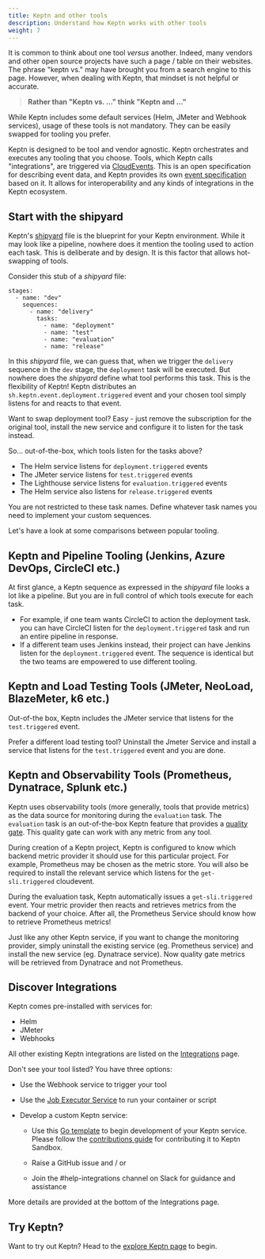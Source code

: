 ```yaml
---
title: Keptn and other tools
description: Understand how Keptn works with other tools
weight: 7
---
```


It is common to think about one tool _versus_ another.
Indeed, many vendors and other open source projects have such a page / table on their websites.
The phrase "keptn vs." may have brought you from a search engine to this page.
However, when dealing with Keptn, that mindset is not helpful or accurate.

> **Rather than "Keptn vs. ..." think "Keptn and ..."**

While Keptn includes some default services
(Helm, JMeter and Webhook services), usage of these tools is not mandatory.
They can be easily swapped for tooling you prefer.

Keptn is designed to be tool and vendor agnostic.
Keptn orchestrates and executes any tooling that you choose.
Tools, which Keptn calls "integrations", are triggered via [CloudEvents](https://cloudevents.io/).
This is an open specification for describing event data, and Keptn provides its own [event specification](https://github.com/keptn/spec) based on it.
It allows for interoperability and any kinds of integrations in the Keptn ecosystem.

## Start with the shipyard

Keptn's [shipyard](../../0.19.x/reference/files/shipyard) file is the blueprint for your Keptn environment.
While it may look like a pipeline, nowhere does it mention the tooling used to action each task.
This is deliberate and by design.
It is this factor that allows hot-swapping of tools.

Consider this stub of a *shipyard* file:

```
stages:
  - name: "dev"
    sequences:
      - name: "delivery"
        tasks:
          - name: "deployment"
          - name: "test"
          - name: "evaluation"
          - name: "release"
```

In this *shipyard* file, we can guess that, when we trigger the `delivery` sequence in the `dev` stage,
the `deployment` task will be executed.
But nowhere does the *shipyard* define what tool performs this task.
This is the flexibility of Keptn!
Keptn distributes an `sh.keptn.event.deployment.triggered` event
and your chosen tool simply listens for and reacts to that event.

Want to swap deployment tool? Easy - just remove the subscription for the original tool,
install the new service and configure it to listen for the task instead.

So... out-of-the-box, which tools listen for the tasks above?

* The Helm service listens for `deployment.triggered` events
* The JMeter service listens for `test.triggered` events
* The Lighthouse service listens for `evaluation.triggered` events
* The Helm service also listens for `release.triggered` events

You are not restricted to these task names.
Define whatever task names you need to implement your custom sequences.

Let's have a look at some comparisons between popular tooling.

## Keptn and Pipeline Tooling (Jenkins, Azure DevOps, CircleCI etc.)

At first glance, a Keptn sequence as expressed in the *shipyard* file
looks a lot like a pipeline.
But you are in full control of which tools execute for each task.

* For example, if one team wants CircleCI to action the deployment task.
you can have CircleCI listen for the `deployment.triggered` task and run an entire pipeline in response.
* If a different team uses Jenkins instead,
their project can have Jenkins listen for the `deployment.triggered` event.
The sequence is identical but the two teams are empowered to use different tooling.

## Keptn and Load Testing Tools (JMeter, NeoLoad, BlazeMeter, k6 etc.)

Out-of-the box, Keptn includes the JMeter service that listens for the `test.triggered` event.

Prefer a different load testing tool?
Uninstall the Jmeter Service and install a service that listens for the `test.triggered` event and you are done.

## Keptn and Observability Tools (Prometheus, Dynatrace, Splunk etc.)

Keptn uses observability tools (more generally, tools that provide metrics)
as the data source for monitoring during the `evaluation` task.
The `evaluation` task is an out-of-the-box Keptn feature
that provides a [quality gate](../quality_gates/).
This quality gate can work with any metric from any tool.

During creation of a Keptn project,
Keptn is configured to know which backend metric provider it should use for this particular project.
For example, Prometheus may be chosen as the metric store.
You will also be required to install the relevant service
which listens for the `get-sli.triggered` cloudevent.

During the evaluation task, Keptn automatically issues a `get-sli.triggered` event.
Your metric provider then reacts and retrieves metrics from the backend of your choice.
After all, the Prometheus Service should know how to retrieve Prometheus metrics!

Just like any other Keptn service, if you want to change the monitoring provider,
simply uninstall the existing service (eg. Prometheus service)
and install the new service (eg. Dynatrace service).
Now quality gate metrics will be retrieved from Dynatrace and not Prometheus.

## Discover Integrations

Keptn comes pre-installed with services for:

* Helm
* JMeter
* Webhooks

All other existing Keptn integrations are listed on the
[Integrations](https://keptn.sh/docs/integrations/) page.

Don't see your tool listed? You have three options:

* Use the Webhook service to trigger your tool
* Use the [Job Executor Service](https://artifacthub.io/packages/keptn/keptn-integrations/job-executor-service)
to run your container or script
* Develop a custom Keptn service:

  * Use this [Go template](https://github.com/keptn-sandbox/keptn-service-template-go)
    to begin development of your Keptn service.
    Please follow the [contributions guide](https://github.com/keptn-sandbox/contributing)
    for contributing it to Keptn Sandbox.

  * Raise a GitHub issue and / or
  * Join the #help-integrations channel on Slack for guidance and assistance

More details are provided at the bottom of the Integrations page.

## Try Keptn?

Want to try out Keptn? Head to the [explore Keptn page](../../explore/) to begin.
